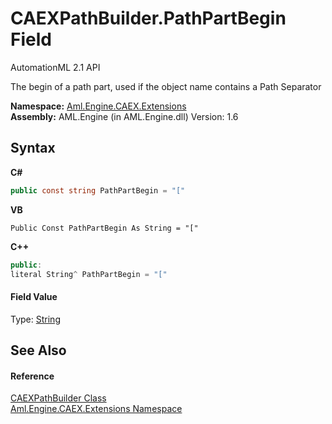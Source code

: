 # CAEXPathBuilder.PathPartBegin Field
AutomationML 2.1 API 

The begin of a path part, used if the object name contains a Path Separator

**Namespace:**&nbsp;<a href="N_Aml_Engine_CAEX_Extensions">Aml.Engine.CAEX.Extensions</a><br />**Assembly:**&nbsp;AML.Engine (in AML.Engine.dll) Version: 1.6

## Syntax

**C#**<br />
``` C#
public const string PathPartBegin = "["
```

**VB**<br />
``` VB
Public Const PathPartBegin As String = "["
```

**C++**<br />
``` C++
public:
literal String^ PathPartBegin = "["
```


#### Field Value
Type: <a href="https://docs.microsoft.com/dotnet/api/system.string" target="_parent" rel="noopener noreferrer">String</a>

## See Also


#### Reference
<a href="T_Aml_Engine_CAEX_Extensions_CAEXPathBuilder">CAEXPathBuilder Class</a><br /><a href="N_Aml_Engine_CAEX_Extensions">Aml.Engine.CAEX.Extensions Namespace</a><br />